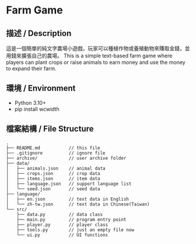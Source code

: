 # Farm Game
## 描述 / Description
這是一個簡單的純文字農場小遊戲，玩家可以種植作物或養殖動物來賺取金錢，並用錢來擴張自己的農場。
This is a simple text-based farm game where players can plant crops or raise animals to earn money and use the money to expand their farm.
## 環境 / Environment
- Python 3.10+
- pip install wcwidth
## 檔案結構 / File Structure
```
.
├── README.md           // this file
├── .gitignore          // ignore file
├── archive/            // user archive folder
├── data/
│   ├── animals.json    // animal data
│   ├── crops.json      // crop data
│   ├── items.json      // item data
│   ├── language.json   // support language list
│   └── seed.json       // seed data
├── language/
│   ├── en.json         // text data in English
│   └── zh-tw.json      // text data in Chinese(Taiwan)
└── src/
    ├── data.py         // data class
    ├── main.py         // program entry point
    ├── player.py       // player class
    ├── tools.py        // just an empty file now
    └── ui.py           // UI functions
```